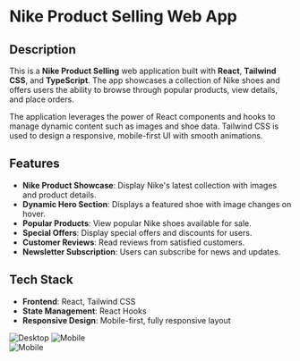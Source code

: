 # Nike Product Selling Web App

## Description
This is a **Nike Product Selling** web application built with **React**, **Tailwind CSS**, and **TypeScript**. The app showcases a collection of Nike shoes and offers users the ability to browse through popular products, view details, and place orders.

The application leverages the power of React components and hooks to manage dynamic content such as images and shoe data. Tailwind CSS is used to design a responsive, mobile-first UI with smooth animations.

## Features
- **Nike Product Showcase**: Display Nike's latest collection with images and product details.
- **Dynamic Hero Section**: Displays a featured shoe with image changes on hover.
- **Popular Products**: View popular Nike shoes available for sale.
- **Special Offers**: Display special offers and discounts for users.
- **Customer Reviews**: Read reviews from satisfied customers.
- **Newsletter Subscription**: Users can subscribe for news and updates.

## Tech Stack
- **Frontend**: React, Tailwind CSS
- **State Management**: React Hooks
- **Responsive Design**: Mobile-first, fully responsive layout

![Desktop](https://github.com/user-attachments/assets/07a00c61-78cc-46b3-87cc-a410f6885448)
![Mobile](https://github.com/user-attachments/assets/6c930291-d5ef-4b4f-a1a9-c8143489b127)    
![Mobile](https://github.com/user-attachments/assets/8d7a101b-8bcf-4457-bcb8-120a3eb658a7)

